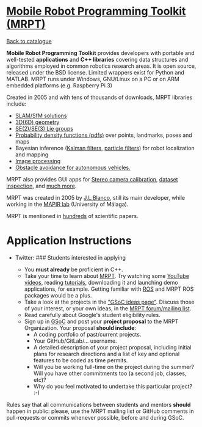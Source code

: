 
# [Mobile Robot Programming Toolkit (MRPT)](https://www.mrpt.org)

[Back to catalogue](../README.md#mobile-robot-programming-toolkit-mrpt)

**Mobile Robot Programming Toolkit** provides developers with portable and well-tested **applications** and **C++ libraries** covering data structures and algorithms employed in common robotics research areas. It is open source, released under the BSD license. Limited wrappers exist for Python and MATLAB. MRPT runs under Windows, GNU/Linux on a PC or on ARM embedded platforms (e.g. Raspberry Pi 3)

Created in 2005 and with tens of thousands of downloads, MRPT libraries include:
* [SLAM/SfM solutions](http://www.mrpt.org/List_of_SLAM_algorithms)
* [3D(6D) geometry](http://www.mrpt.org/tutorials/programming/maths-and-geometry/2d_3d_geometry/)
* [SE(2)/SE(3) Lie groups](http://ingmec.ual.es/~jlblanco/papers/jlblanco2010geometry3D_techrep.pdf)
* [Probability density functions (pdfs)](http://reference.mrpt.org/stable/classmrpt_1_1utils_1_1_c_probability_density_function.html) over points, landmarks, poses and maps
* Bayesian inference ([Kalman filters](http://www.mrpt.org/Kalman_Filters), [particle filters](http://www.mrpt.org/tutorials/programming/statistics-and-bayes-filtering/particle_filters/)) for robot localization and mapping
* [Image processing](http://www.mrpt.org/tutorials/programming/images-image-processing-camera-models/)
* [Obstacle avoidance for autonomous vehicles.](http://www.mrpt.org/Obstacle_avoidance)

MRPT also provides GUI apps for [Stereo camera calibration](http://www.mrpt.org/list-of-mrpt-apps/application-kinect-stereo-calib/), [dataset inspection](http://www.mrpt.org/list-of-mrpt-apps/rawlogviewer/), and [much more](http://www.mrpt.org/list-of-mrpt-apps/).

MRPT was created in 2005 by [J.L.Blanco](https://github.com/jlblancoc), still its main developer, while working in the [MAPIR lab](http://mapir.isa.uma.es/mapirwebsite/) (University of Málaga).

MRPT is mentioned in [hundreds](http://www.mrpt.org/category/publications/) of scientific papers.

# Application Instructions

* Twitter: ### Students interested in applying

  - You **must already** be proficient in C++.
  - Take your time to learn about [MRPT](http://www.mrpt.org/). Try watching some [YouTube videos](https://www.youtube.com/results?search_query=mrpt), reading [tutorials](http://www.mrpt.org/Tutorials), downloading it and launching demo applications, for example. Getting familiar with [ROS](http://www.ros.org/) and MRPT ROS packages would be a plus.
  - Take a look at the projects in the ["GSoC ideas page"](https://github.com/MRPT/mrpt/wiki/Ideas-page-for-MRPT-Google-Summer-of-Code-2018). Discuss those of your interest, or your own ideas, in the [MRPT forum/mailing list](https://groups.google.com/forum/#!forum/mrpt-users).
  - Read carefully about Google's student eligibility rules.
  - Sign up in [GSoC](https://summerofcode.withgoogle.com/) and post your **project proposal** to the MRPT Organization. Your proposal **should include**: 
    - A coding portfolio of past/current projects.
    - Your GitHub/GitLab/... username.
    - A detailed description of your project proposal, including initial plans for research directions and a list of key and optional features to be coded as time permits.
    - Will you be working full-time on the project during the summer? Will you have other commitments too (a second job, classes, etc)?
    - Why do you feel motivated to undertake this particular project? :-)

Rules say that all communications between students and mentors **should** happen in public: please, use the MRPT mailing list or GitHub comments in pull-requests or commits whenever possible, before and during GSoC.